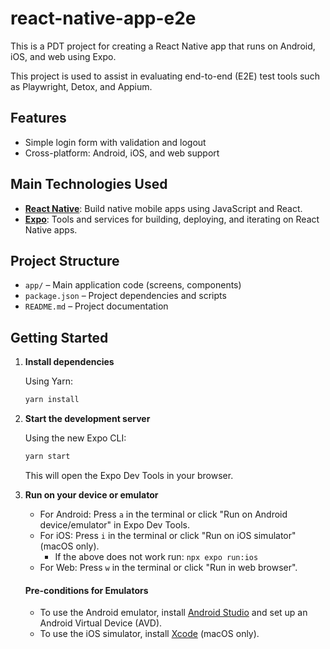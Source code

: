 # react-native-app-e2e

This is a PDT project for creating a React Native app that runs on Android, iOS, and web using Expo.

This project is used to assist in evaluating end-to-end (E2E) test tools such as Playwright, Detox, and Appium.

## Features

- Simple login form with validation and logout
- Cross-platform: Android, iOS, and web support

## Main Technologies Used

- **[React Native](https://reactnative.dev/)**: Build native mobile apps using JavaScript and React.
- **[Expo](https://expo.dev/)**: Tools and services for building, deploying, and iterating on React Native apps.

## Project Structure

- `app/` – Main application code (screens, components)
- `package.json` – Project dependencies and scripts
- `README.md` – Project documentation

## Getting Started

1. **Install dependencies**

   Using Yarn:
   ```sh
   yarn install
   ```

2. **Start the development server**

   Using the new Expo CLI:
   ```sh
   yarn start
   ```
   This will open the Expo Dev Tools in your browser.

3. **Run on your device or emulator**
   - For Android: Press `a` in the terminal or click "Run on Android device/emulator" in Expo Dev Tools.
   - For iOS: Press `i` in the terminal or click "Run on iOS simulator" (macOS only).
     - If the above does not work run: `npx expo run:ios`
   - For Web: Press `w` in the terminal or click "Run in web browser".

   #### Pre-conditions for Emulators
   - To use the Android emulator, install [Android Studio](https://developer.android.com/studio) and set up an Android Virtual Device (AVD).
   - To use the iOS simulator, install [Xcode](https://developer.apple.com/xcode/) (macOS only).